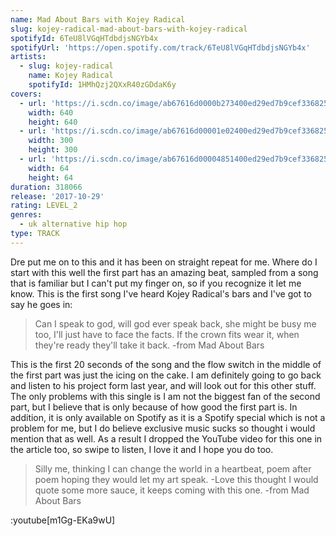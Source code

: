 ```yaml
---
name: Mad About Bars with Kojey Radical
slug: kojey-radical-mad-about-bars-with-kojey-radical
spotifyId: 6TeU8lVGqHTdbdjsNGYb4x
spotifyUrl: 'https://open.spotify.com/track/6TeU8lVGqHTdbdjsNGYb4x'
artists:
  - slug: kojey-radical
    name: Kojey Radical
    spotifyId: 1HMhQzj2QXxR40zGDdaK6y
covers:
  - url: 'https://i.scdn.co/image/ab67616d0000b273400ed29ed7b9cef336825d3c'
    width: 640
    height: 640
  - url: 'https://i.scdn.co/image/ab67616d00001e02400ed29ed7b9cef336825d3c'
    width: 300
    height: 300
  - url: 'https://i.scdn.co/image/ab67616d00004851400ed29ed7b9cef336825d3c'
    width: 64
    height: 64
duration: 318066
release: '2017-10-29'
rating: LEVEL_2
genres:
  - uk alternative hip hop
type: TRACK
---
```

Dre put me on to this and it has been on straight repeat for me. Where do I start with this
well the first part has an amazing beat, sampled from a song that is familiar but I can't
put my finger on, so if you recognize it let me know. This is the first song I've heard
Kojey Radical's bars and I've got to say he goes in:

> Can I speak to god, will god ever speak back, she might be busy me too, I'll just have
> to face the facts.  If the crown fits wear it, when they're ready they'll take it back.
-from Mad About Bars

This is the first 20 seconds of the song and the flow switch in the middle of the first part
was just the icing on the cake. I am definitely going to go back and listen to his project
form last year, and will look out for this other stuff. The only problems with this single
is I am not the biggest fan of the second part, but I believe that is only because of how
good the first part is. In addition, it is only available on Spotify as it is a Spotify
special which is not a problem for me, but I do believe exclusive music sucks so thought i
would mention that as well. As a result I dropped the YouTube video for this one in the article
too, so swipe to listen, I love it and I hope you do too.

> Silly me, thinking I can change the world in a heartbeat, poem after poem hoping they
> would let my art speak.
-Love this thought I would quote some more sauce, it keeps coming with this one.
-from Mad About Bars

:youtube[m1Gg-EKa9wU]

